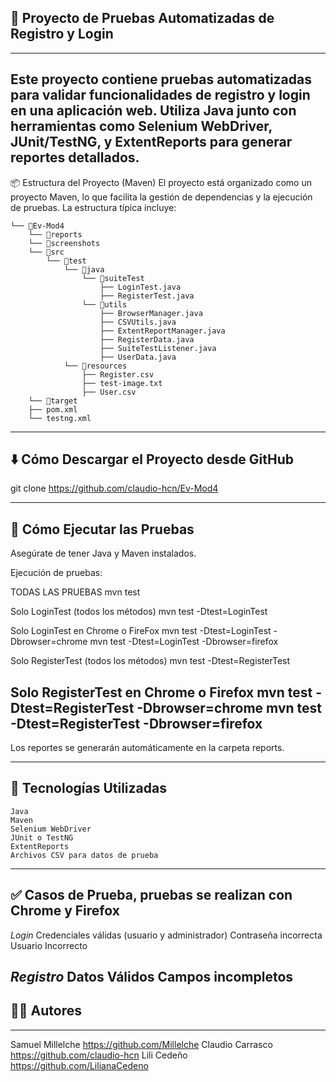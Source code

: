 ## 🧪 Proyecto de Pruebas Automatizadas de Registro y Login
---
Este proyecto contiene pruebas automatizadas para validar funcionalidades de registro y login en una aplicación web. Utiliza Java junto con herramientas como Selenium WebDriver, JUnit/TestNG, y ExtentReports para generar reportes detallados.
---
📦 Estructura del Proyecto (Maven)
El proyecto está organizado como un proyecto Maven, lo que facilita la gestión de dependencias y la ejecución de pruebas. La estructura típica incluye:
```
└── 📁Ev-Mod4
    └── 📁reports
    └── 📁screenshots
    └── 📁src
        └── 📁test
            └── 📁java
                └── 📁suiteTest
                    ├── LoginTest.java
                    ├── RegisterTest.java
                └── 📁utils
                    ├── BrowserManager.java
                    ├── CSVUtils.java
                    ├── ExtentReportManager.java
                    ├── RegisterData.java
                    ├── SuiteTestListener.java
                    ├── UserData.java
            └── 📁resources
                ├── Register.csv
                ├── test-image.txt
                ├── User.csv
    └── 📁target
    ├── pom.xml
    └── testng.xml
```
---
⬇️ Cómo Descargar el Proyecto desde GitHub
---
git clone https://github.com/claudio-hcn/Ev-Mod4

---
🚀 Cómo Ejecutar las Pruebas
---
Asegúrate de tener Java y Maven instalados.

Ejecución de pruebas:

TODAS LAS PRUEBAS
mvn test

Solo LoginTest (todos los métodos)
mvn test -Dtest=LoginTest

Solo LoginTest en Chrome o FireFox
mvn test -Dtest=LoginTest -Dbrowser=chrome
mvn test -Dtest=LoginTest -Dbrowser=firefox


Solo RegisterTest (todos los métodos)
mvn test -Dtest=RegisterTest

Solo RegisterTest en Chrome o Firefox
mvn test -Dtest=RegisterTest -Dbrowser=chrome
mvn test -Dtest=RegisterTest -Dbrowser=firefox
---


Los reportes se generarán automáticamente en la carpeta reports.

---
🧰 Tecnologías Utilizadas
---
    Java
    Maven
    Selenium WebDriver
    JUnit o TestNG
    ExtentReports
    Archivos CSV para datos de prueba
---

✅ Casos de Prueba, pruebas se realizan con Chrome y Firefox
---
*Login*
Credenciales válidas (usuario y administrador)
Contraseña incorrecta
Usuario Incorrecto

*Registro*
Datos Válidos
Campos incompletos
---

## 👩‍💻 Autores
---

Samuel Millelche https://github.com/Millelche
Claudio Carrasco https://github.com/claudio-hcn
Lili Cedeño https://github.com/LilianaCedeno